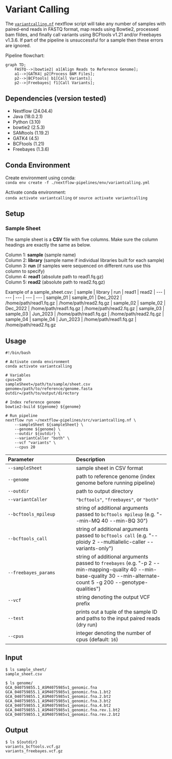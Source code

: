 # Variant Calling
The [`variantcalling.nf`](https://github.com/Tom-Jenkins/maerl-wgs-pipelines/blob/main/src/variantcalling.nf) nextflow script will take any number of samples with paired-end reads in FASTQ format, map reads using Bowtie2, processed bam fildes, and finally call variants using BCFtools v1.21 and/or Freebayes v1.3.6. If part of the pipeline is unsuccessful for a sample then these errors are ignored.

Pipeline flowchart:

```mermaid
graph TD;
    FASTQ-->|bowtie2| a1[Align Reads to Reference Genome];
    a1-->|GATK4| p2[Process BAM Files];
    p2-->|BCFtools| b1[Call Variants];
    p2-->|Freebayes| f1[Call Variants];
```

## Dependencies (version tested)
* Nextflow (24.04.4)
* Java (18.0.2.1)
* Python (3.10)
* bowtie2 (2.5.3)
* SAMtools (1.19.2)
* GATK4 (4.5)
* BCFtools (1.21)
* Freebayes (1.3.6)

## Conda Environment

Create environment using conda:   
`conda env create -f ./nextflow-pipelines/env/variantcalling.yml`  

Activate conda environment:  
`conda activate variantcalling` or `source activate variantcalling`

## Setup
### Sample Sheet
The sample sheet is a __CSV__ file with five columns. Make sure the column headings are exactly the same as below.

Column 1: __sample__ (sample name)  
Column 2: __library__ (sample name if individual libraries built for each sample)  
Column 3: __run__ (if samples were sequenced on different runs use this column to specify)  
Column 4: __read1__ (absolute path to read1.fq.gz)  
Column 5: __read2__ (absolute path to read2.fq.gz)  

Example of a sample_sheet.csv:
| sample | library | run | read1 | read2
| ---  | --- | ---  | --- | ---
| sample_01 | sample_01 | Dec_2022 | /home/path/read1.fq.gz | /home/path/read2.fq.gz
| sample_02 | sample_02 | Dec_2022 | /home/path/read1.fq.gz | /home/path/read2.fq.gz
| sample_03 | sample_03 | Jun_2023 | /home/path/read1.fq.gz | /home/path/read2.fq.gz
| sample_04 | sample_04 | Jun_2023 | /home/path/read1.fq.gz | /home/path/read2.fq.gz 

## Usage
```
#!/bin/bash

# Activate conda environment
conda activate variantcalling

# Variables
cpus=20
sampleSheet=/path/to/sample/sheet.csv
genome=/path/to/reference/genome.fasta
outdir=/path/to/output/directory

# Index reference genome
bowtie2-build ${genome} ${genome}

# Run pipeline
nextflow run ~/nextflow-pipelines/src/variantcalling.nf \
    --sampleSheet ${sampleSheet} \
    --genome ${genome} \
    --outdir ${outdir} \
    --variantCaller "both" \
    --vcf "variants" \
    --cpus 20
```

| Parameter&nbsp;&nbsp;&nbsp;&nbsp;&nbsp;&nbsp;&nbsp;&nbsp;&nbsp;&nbsp;&nbsp;&nbsp;&nbsp;&nbsp;&nbsp;&nbsp;&nbsp;&nbsp;&nbsp;&nbsp;&nbsp;&nbsp;&nbsp;&nbsp;&nbsp;&nbsp;&nbsp; | Description
| :- | :-
| `--sampleSheet` | sample sheet in CSV format
| `--genome` | path to reference genome (index genome before running pipeline)
| `--outdir` | path to output directory
| `--variantCaller` | `"bcftools"`, `"freebayes"`, or `"both"`
| `--bcftools_mpileup` | string of additional arguments passed to `bcftools mpileup` (e.g. "--min-MQ 40 --min-BQ 30")
| `--bcftools_call` | string of additional arguments passed to `bcftools call` (e.g. "--ploidy 2 --multiallelic-caller --variants-only")
| `--freebayes_params` | string of additional arguments passed to `freebayes` (e.g. "-p 2 --min-mapping-quality 40 --min-base-quality 30 --min-alternate-count 5 -g 200 --genotype-qualities")
| `--vcf` | string denoting the output VCF prefix
| `--test` | prints out a tuple of the sample ID and paths to the input paired reads (dry run)
| `--cpus` | integer denoting the number of cpus (default: `16`)

## Input

```
$ ls sample_sheet/
sample_sheet.csv

$ ls genome/
GCA_040759855.1_ASM4075985v1_genomic.fna
GCA_040759855.1_ASM4075985v1_genomic.fna.1.bt2
GCA_040759855.1_ASM4075985v1_genomic.fna.2.bt2
GCA_040759855.1_ASM4075985v1_genomic.fna.3.bt2
GCA_040759855.1_ASM4075985v1_genomic.fna.4.bt2
GCA_040759855.1_ASM4075985v1_genomic.fna.rev.1.bt2
GCA_040759855.1_ASM4075985v1_genomic.fna.rev.2.bt2
```

## Output

```
$ ls ${outdir}
variants_bcftools.vcf.gz
variants_freebayes.vcf.gz
```
